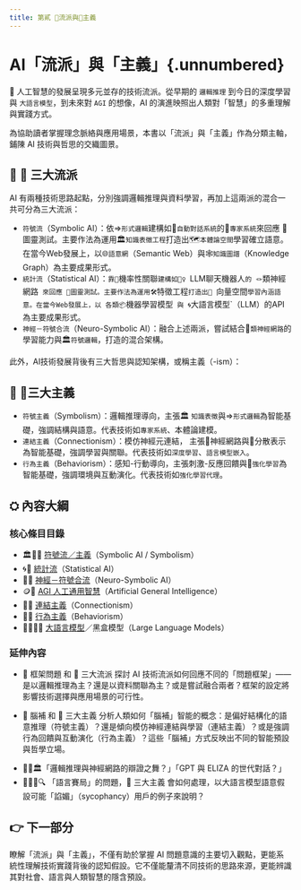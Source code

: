 ```yaml
---
title: 第貳 🎏流派與🏮主義
---
```

# AI「流派」與「主義」{.unnumbered}

🎋 人工智慧的發展呈現多元並存的技術流派。從早期的 `邏輯推理` 到今日的深度學習與 `大語言模型`，到未來對 `AGI` 的想像，AI 的演進映照出人類對「智慧」的多重理解與實踐方式。

為協助讀者掌握理念脈絡與應用場景，本書以「流派」與「主義」作為分類主軸，鋪陳 AI 技術與哲思的交織圖景。

## 🔹 🎏 三大流派

AI 有兩種技術思路起點，分別強調邏輯推理與資料學習，再加上這兩派的混合一共可分為三大流派：

- `符號流`（Symbolic AI）：依⇒`形式邏輯`建構如🤖`自動對話系統`的🎁`專家系統`來回應 🔐圖靈測試。主要作法為運用🏛`知識表徵工程`打造出🗺️`本體論空間`學習確立語意。在當今Web發展上，以🌐`語意網`（Semantic Web）與🕸`知識圖譜`（Knowledge Graph）為主要成果形式。    
- `統計流`（Statistical AI）：`靠🎲`機率性關聯`建構如🧞‍♀️ `LLM聊天機器人`的 🪢`類神經網路` 來回應 🔐圖靈測試。主要作法為運用🛠️`特徵工程`打造出🌌 `向量空間`學習內涵語意。在當今Web發展上，以 各類📦`機器學習模型` 與 🌀`大語言模型`（LLM）的API為主要成果形式。
- `神經－符號合流`（Neuro-Symbolic AI）：融合上述兩派，嘗試結合🧠`類神經網路`的學習能力與🏛`符號邏輯`，打造的混合架構。

此外，AI技術發展背後有三大哲思與認知架構，或稱主義（-ism）：

## 🔸 🏮三大主義

- `符號主義`（Symbolism）：邏輯推理導向，主張🏛 `知識表徵`與⇒`形式邏輯`為智能基礎，強調結構與語意。代表技術如`專家系統`、本體論建模。
- `連結主義`（Connectionism）：模仿神經元連結， 主張🧬神經網路與🌌分散表示為智能基礎，強調學習與關聯。代表技術如`深度學習`、`語言模型嵌入`。
- `行為主義`（Behaviorism）：感知-行動導向，主張刺激-反應回饋與🎯`強化學習`為智能基礎，強調環境與互動演化。代表技術如`強化學習代理`。

## ⛭ 內容大綱

### 核心條目目錄

* 🏛️🎏🏮 [符號流／主義](02-01-symbolic_ai.zh-hant.qmd)（Symbolic AI / Symbolism）
* 🌀🎏 [統計流](02-02-statistical_ai.zh-hant.qmd)（Statistical AI）
* 🧠🎏 [神經－符號合流](02-03-neurosymbolic_ai.zh-hant.qmd)（Neuro-Symbolic AI）
* 🪙🫣 [AGI 人工通用智慧](02-04-agi.zh-hant.qmd)（Artificial General Intelligence）
* 🧬🏮 [連結主義](02-05-connectionism.zh-hant.qmd)（Connectionism）
* 💪🏮 [行為主義](02-06-behaviorism.zh-hant.qmd)（Behaviorism）
* 😵‍💫🧞‍♀️ [大語言模型](02-07-large_language_models.zh-hant.qmd)／黑盒模型（Large Language Models） 

### 延伸內容
  
- 🧩 框架問題 和 🎏 三大流派 探討 AI 技術流派如何回應不同的「問題框架」——是以邏輯推理為主？還是以資料關聯為主？或是嘗試融合兩者？框架的設定將影響技術選擇與應用場景的可行性。
    
- 🧠 腦補 和 🏮 三大主義 分析人類如何「腦補」智能的概念：是偏好結構化的語意推理（符號主義）？還是傾向模仿神經連結與學習（連結主義）？或是強調行為回饋與互動演化（行為主義）？這些「腦補」方式反映出不同的智能預設與哲學立場。

* 🧠🕺🏛️「邏輯推理與神經網路的辯證之舞？」「GPT 與 ELIZA 的世代對話？」
* 🧞‍♀️🧠🔍 「語言賽局」的問題，🏮 三大主義 會如何處理，以大語言模型語意假設可能「諂媚」（sycophancy）用戶的例子來說明？

## 👉 下一部分
瞭解「流派」與「主義」，不僅有助於掌握 AI 問題意識的主要切入觀點，更能系統性理解技術實踐背後的認知假設。它不僅能釐清不同技術的思路來源，更能辨識其對社會、語言與人類智慧的隱含預設。